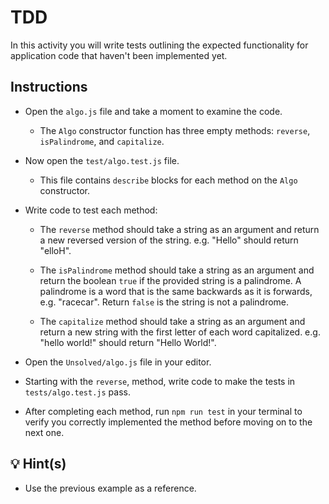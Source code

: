 # TDD

In this activity you will write tests outlining the expected functionality for application code that haven't been implemented yet.

## Instructions

- Open the `algo.js` file and take a moment to examine the code.

  - The `Algo` constructor function has three empty methods: `reverse`, `isPalindrome`, and `capitalize`.

- Now open the `test/algo.test.js` file.

  - This file contains `describe` blocks for each method on the `Algo` constructor.

- Write code to test each method:

  - The `reverse` method should take a string as an argument and return a new reversed version of the string. e.g. "Hello" should return "elloH".

  - The `isPalindrome` method should take a string as an argument and return the boolean `true` if the provided string is a palindrome. A palindrome is a word that is the same backwards as it is forwards, e.g. "racecar". Return `false` is the string is not a palindrome.

  - The `capitalize` method should take a string as an argument and return a new string with the first letter of each word capitalized. e.g. "hello world!" should return "Hello World!".

- Open the `Unsolved/algo.js` file in your editor.

- Starting with the `reverse`, method, write code to make the tests in `tests/algo.test.js` pass.

- After completing each method, run `npm run test` in your terminal to verify you correctly implemented the method before moving on to the next one.

## 💡 Hint(s)

- Use the previous example as a reference.
